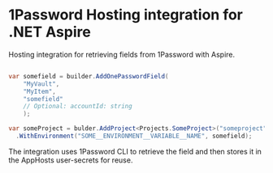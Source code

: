 # 1Password Hosting integration for .NET Aspire

Hosting integration for retrieving fields from 1Password with Aspire.

```csharp

var somefield = builder.AddOnePasswordField(
    "MyVault",
    "MyItem",
    "somefield"
    // Optional: accountId: string
    );

var someProject = bulder.AddProject<Projects.SomeProject>("someproject")
  .WithEnvironment("SOME__ENVIRONMENT__VARIABLE__NAME", somefield);

```

The integration uses 1Password CLI to retrieve the field and then stores it in the AppHosts user-secrets for reuse.
